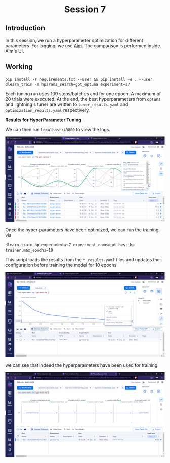 <div align="center">

# Session 7

</div>


## Introduction

In this session, we run a hyperparameter optimization for different parameters. For logging, we use [Aim](https://github.com/aimhubio/aim). The comparison is performed inside Aim's UI.


## Working

```
pip install -r requirements.txt --user && pip install -e . --user 
dlearn_train -m hparams_search=gpt_optuna experiment=s7
```

Each tuning run uses 100 steps/batches and for one epoch. A maximum of 20 trials were executed. At the end, the best hyperparameters from `optuna` and lightning's tuner are written to `tuner_results.yaml` and `optimization_results.yaml` respectively.

**Results for HyperParameter Tuning**

We can then run `localhost:43800` to view the logs.

![](./hp-gpt-optuna.png)

Once the hyper-parameters have been optimized, we can run the training via

```
dlearn_train_hp experiment=s7 experiment_name=gpt-best-hp trainer.max_epochs=10
```

This script loads the results from the `*_results.yaml` files and updates the configuration before training the model for 10 epochs.


![](./gpt-best-hp-curve.png)

we can see that indeed the hyperparameters have been used for training

![](./gpt-best-hp-param.png)
